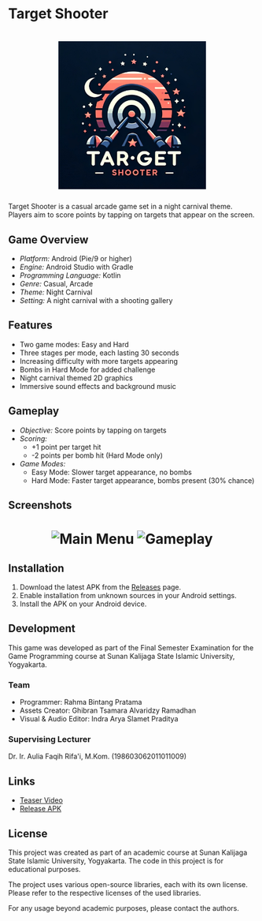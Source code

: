 # Target Shooter

<h1 align="center">
    <div align="center">
        <div style="text-align:center">
            <img src="https://github.com/rahmabintangpratama/Target-Shooter/blob/main/app/src/main/res/mipmap-hdpi/ic_target_shooter.jpeg" alt="Game Icon" width="300"/>
        </div>
    </div>
</h1>

Target Shooter is a casual arcade game set in a night carnival theme. Players aim to score points by tapping on targets that appear on the screen.

## Game Overview

- *Platform:* Android (Pie/9 or higher)
- *Engine:* Android Studio with Gradle
- *Programming Language:* Kotlin
- *Genre:* Casual, Arcade
- *Theme:* Night Carnival
- *Setting:* A night carnival with a shooting gallery

## Features

- Two game modes: Easy and Hard
- Three stages per mode, each lasting 30 seconds
- Increasing difficulty with more targets appearing
- Bombs in Hard Mode for added challenge
- Night carnival themed 2D graphics
- Immersive sound effects and background music

## Gameplay

- *Objective:* Score points by tapping on targets
- *Scoring:* 
  - +1 point per target hit
  - -2 points per bomb hit (Hard Mode only)
- *Game Modes:*
  - Easy Mode: Slower target appearance, no bombs
  - Hard Mode: Faster target appearance, bombs present (30% chance)

## Screenshots

<h1 align="center">
    <div align="center">
        <div style="text-align:center">
            <img src="https://github.com/rahmabintangpratama/Target-Shooter/assets/142522301/b5652b95-4550-428d-8fcb-85d64abb4c2b" alt="Main Menu" width="300"/>
            <img src="https://github.com/rahmabintangpratama/Target-Shooter/assets/142522301/cdf3d0f5-ace4-47b8-b189-fdd392adc977" alt="Gameplay" width="300"/>
        </div>
    </div>
</h1>

## Installation

1. Download the latest APK from the [Releases](https://github.com/rahmabintangpratama/Target-Shooter/releases) page.
2. Enable installation from unknown sources in your Android settings.
3. Install the APK on your Android device.

## Development

This game was developed as part of the Final Semester Examination for the Game Programming course at Sunan Kalijaga State Islamic University, Yogyakarta.

### Team

- Programmer: Rahma Bintang Pratama
- Assets Creator: Ghibran Tsamara Alvaridzy Ramadhan
- Visual & Audio Editor: Indra Arya Slamet Praditya

### Supervising Lecturer

Dr. Ir. Aulia Faqih Rifa'i, M.Kom. (198603062011011009)

## Links

- [Teaser Video](https://youtube.com/shorts/gj3xfW0ApyA)
- [Release APK](https://github.com/rahmabintangpratama/Target-Shooter/releases/tag/v1.0.0)

## License

This project was created as part of an academic course at Sunan Kalijaga State Islamic University, Yogyakarta. The code in this project is for educational purposes.

The project uses various open-source libraries, each with its own license. Please refer to the respective licenses of the used libraries.

For any usage beyond academic purposes, please contact the authors.
